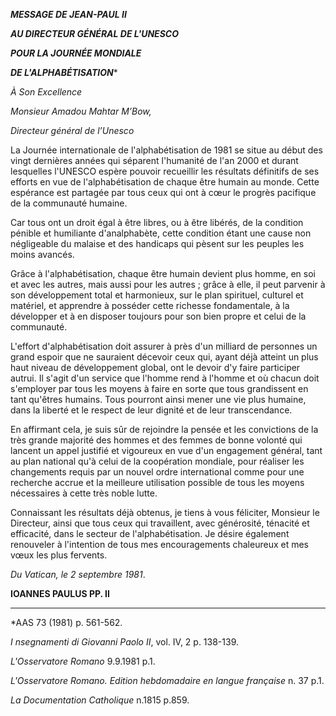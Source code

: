 ***MESSAGE DE JEAN-PAUL II***

***AU DIRECTEUR GÉNÉRAL DE L'UNESCO***

***POUR LA JOURNÉE MONDIALE***

***DE L'ALPHABÉTISATION****

*À Son Excellence*

*Monsieur Amadou Mahtar M’Bow,*

*Directeur général de l’Unesco*

La Journée internationale de l'alphabétisation de 1981 se situe au début des vingt dernières années qui séparent l'humanité de l'an 2000 et durant lesquelles l'UNESCO espère pouvoir recueillir les résultats définitifs de ses efforts en vue de l'alphabétisation de chaque être humain au monde. Cette espérance est partagée par tous ceux qui ont à cœur le progrès pacifique de la communauté humaine.

Car tous ont un droit égal à être libres, ou à être libérés, de la condition pénible et humiliante d'analphabète, cette condition étant une cause non négligeable du malaise et des handicaps qui pèsent sur les peuples les moins avancés.

Grâce à l'alphabétisation, chaque être humain devient plus homme, en soi et avec les autres, mais aussi pour les autres ; grâce à elle, il peut parvenir à son développement total et harmonieux, sur le plan spirituel, culturel et matériel, et apprendre à posséder cette richesse fondamentale, à la développer et à en disposer toujours pour son bien propre et celui de la communauté.

L'effort d'alphabétisation doit assurer à près d'un milliard de personnes un grand espoir que ne sauraient décevoir ceux qui, ayant déjà atteint un plus haut niveau de développement global, ont le devoir d'y faire participer autrui. Il s'agit d'un service que l'homme rend à l'homme et où chacun doit s'employer par tous les moyens à faire en sorte que tous grandissent en tant qu'êtres humains. Tous pourront ainsi mener une vie plus humaine, dans la liberté et le respect de leur dignité et de leur transcendance.

En affirmant cela, je suis sûr de rejoindre la pensée et les convictions de la très grande majorité des hommes et des femmes de bonne volonté qui lancent un appel justifié et vigoureux en vue d'un engagement général, tant au plan national qu'à celui de la coopération mondiale, pour réaliser les changements requis par un nouvel ordre international comme pour une recherche accrue et la meilleure utilisation possible de tous les moyens nécessaires à cette très noble lutte.

Connaissant les résultats déjà obtenus, je tiens à vous féliciter, Monsieur le Directeur, ainsi que tous ceux qui travaillent, avec générosité, ténacité et efficacité, dans le secteur de l'alphabétisation. Je désire également renouveler à l'intention de tous mes encouragements chaleureux et mes vœux les plus fervents.

*Du Vatican, le 2 septembre 1981*.

**IOANNES PAULUS PP. II**

* * *

*AAS 73 (1981) p. 561-562.

*I* *nsegnamenti di Giovanni Paolo II*, vol. IV, 2 p. 138-139.

*L'Osservatore Romano* 9.9.1981 p.1.

*L'Osservatore Romano. Edition hebdomadaire en langue française* n. 37 p.1.

*La Documentation Catholique* n.1815 p.859.